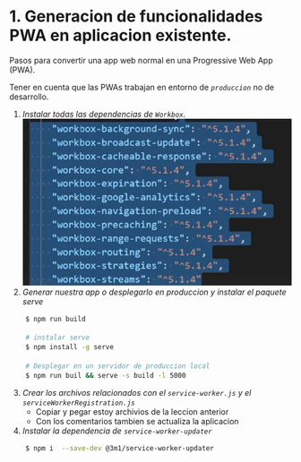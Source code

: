 # 1. Generacion de funcionalidades PWA en aplicacion existente.
Pasos para convertir una app web normal en una Progressive Web App (PWA).

Tener en cuenta que las PWAs trabajan en entorno de *`produccion`* no de desarrollo.
1. *Instalar todas las dependencias de `Workbox`.* 
![Alt text](image.png)
2. *Generar nuestra app o desplegarlo en produccion y instalar el paquete serve*
```bash
    $ npm run build

    # instalar serve
    $ npm install -g serve

    # Desplegar en un servidor de produccion local
    $ npm run buil && serve -s build -l 5000
```
3. *Crear los archivos relacionados con el `service-worker.js` y el `serviceWorkerRegistration.js`*
    - Copiar y pegar estoy archivios de la leccion anterior
    - Con los comentarios tambien se actualiza la aplicacion
4. *Instalar la dependencia de `service-worker-updater`*
```bash
    $ npm i  --save-dev @3m1/service-worker-updater
```
